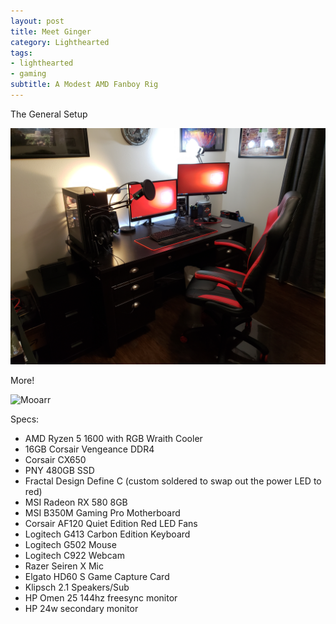 ```yaml
---
layout: post
title: Meet Ginger
category: Lighthearted
tags:
- lighthearted
- gaming
subtitle: A Modest AMD Fanboy Rig
---
```


The General Setup

![Moar](/img/2018pcbuild.jpg)

More!

![Mooarr](/img/2018pcbuild4.jpg)

Specs:
- AMD Ryzen 5 1600 with RGB Wraith Cooler
- 16GB Corsair Vengeance DDR4
- Corsair CX650
- PNY 480GB SSD
- Fractal Design Define C (custom soldered to swap out the power LED to red)
- MSI Radeon RX 580 8GB
- MSI B350M Gaming Pro Motherboard
- Corsair AF120 Quiet Edition Red LED Fans
- Logitech G413 Carbon Edition Keyboard
- Logitech G502 Mouse
- Logitech C922 Webcam
- Razer Seiren X Mic
- Elgato HD60 S Game Capture Card
- Klipsch 2.1 Speakers/Sub
- HP Omen 25 144hz freesync monitor
- HP 24w secondary monitor


